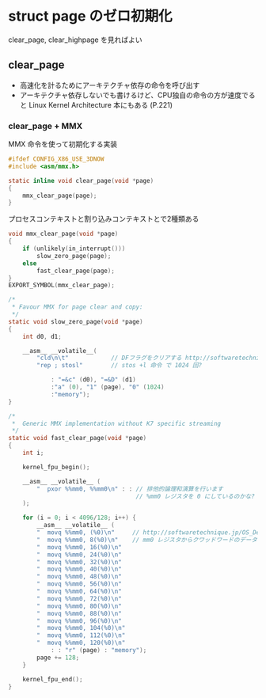 # struct page のゼロ初期化

clear_page, clear_highpage を見ればよい

## clear_page

 * 高速化を計るためにアーキテクチャ依存の命令を呼び出す
 * アーキテクチャ依存しないでも書けるけど、CPU独自の命令の方が速度でる と Linux Kernel Architecture 本にもある (P.221)

### clear_page + MMX

MMX 命令を使って初期化する実装

```c
#ifdef CONFIG_X86_USE_3DNOW
#include <asm/mmx.h>

static inline void clear_page(void *page)
{
	mmx_clear_page(page);
}
```

プロセスコンテキストと割り込みコンテキストとで2種類ある

```c
void mmx_clear_page(void *page)
{
	if (unlikely(in_interrupt()))
		slow_zero_page(page);
	else
		fast_clear_page(page);
}
EXPORT_SYMBOL(mmx_clear_page);
```

```c
/*
 * Favour MMX for page clear and copy:
 */
static void slow_zero_page(void *page)
{
	int d0, d1;

	__asm__ __volatile__(
		"cld\n\t"            // DFフラグをクリアする http://softwaretechnique.jp/OS_Development/Tips/IA32_Instructions/CLD.html
		"rep ; stosl"        // stos +l 命令 で 1024 回?

			: "=&c" (d0), "=&D" (d1)
			:"a" (0), "1" (page), "0" (1024)
			:"memory");
}
```

```c
/*
 *	Generic MMX implementation without K7 specific streaming
 */
static void fast_clear_page(void *page)
{
	int i;

	kernel_fpu_begin();

	__asm__ __volatile__ (
		"  pxor %%mm0, %%mm0\n" : : // 排他的論理和演算を行います
                                    // %mm0 レジスタを 0 にしているのかな?
	);

	for (i = 0; i < 4096/128; i++) {
		__asm__ __volatile__ (
		"  movq %%mm0, (%0)\n"     // http://softwaretechnique.jp/OS_Development/Tips/IA32_MMX_Instructions/MOVQ.html
		"  movq %%mm0, 8(%0)\n"    // mm0 レジスタからクワッドワードのデータを転送する
		"  movq %%mm0, 16(%0)\n"
		"  movq %%mm0, 24(%0)\n"
		"  movq %%mm0, 32(%0)\n"
		"  movq %%mm0, 40(%0)\n"
		"  movq %%mm0, 48(%0)\n"
		"  movq %%mm0, 56(%0)\n"
		"  movq %%mm0, 64(%0)\n"
		"  movq %%mm0, 72(%0)\n"
		"  movq %%mm0, 80(%0)\n"
		"  movq %%mm0, 88(%0)\n"
		"  movq %%mm0, 96(%0)\n"
		"  movq %%mm0, 104(%0)\n"
		"  movq %%mm0, 112(%0)\n"
		"  movq %%mm0, 120(%0)\n"
			: : "r" (page) : "memory");
		page += 128;
	}

	kernel_fpu_end();
}
```